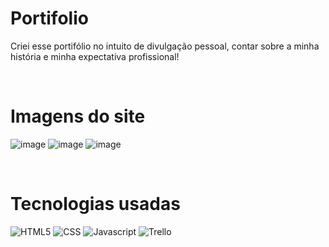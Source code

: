 # Portifolio

<p>Criei esse portifólio no intuito de divulgação pessoal, contar sobre a minha história e minha expectativa profissional! </p>
<br>

# Imagens do site  

![image](https://github.com/RaiSMel/portifolio.github.io/assets/93801960/aee12163-bdab-4792-b9b7-bbe7e937622a)
![image](https://github.com/RaiSMel/portifolio.github.io/assets/93801960/7da2f8e4-f65a-406e-b711-160f54a4a0e3)
![image](https://github.com/RaiSMel/portifolio.github.io/assets/93801960/9a205690-63e1-4153-84d7-271e938357b1)

<br>

# Tecnologias usadas #

![HTML5](https://img.shields.io/badge/HTML-239120?style=for-the-badge&logo=html5&logoColor=white)
![CSS](https://img.shields.io/badge/CSS-239120?&style=for-the-badge&logo=css3&logoColor=white)
![Javascript](https://img.shields.io/badge/JavaScript-F7DF1E?style=for-the-badge&logo=javascript&logoColor=black)
![Trello](https://img.shields.io/badge/Trello-0052CC?style=for-the-badge&logo=trello&logoColor=white)
